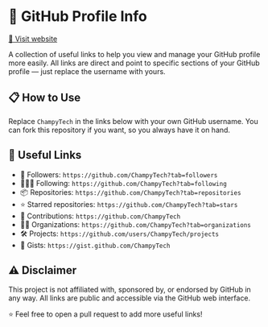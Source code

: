 # 📝 GitHub Profile Info

<a href="https://champytech.github.io/github-profile-info/">🔗 Visit website</a>

A collection of useful links to help you view and manage your GitHub profile more easily. All links are direct and point to specific sections of your GitHub profile — just replace the username with yours.

## 📋 How to Use

Replace `ChampyTech` in the links below with your own GitHub username. You can fork this repository if you want, so you always have it on hand.

## 🔗 Useful Links

- 👥 Followers: `https://github.com/ChampyTech?tab=followers`
- 🧑‍🤝‍🧑 Following: `https://github.com/ChampyTech?tab=following`
- 📦 Repositories: `https://github.com/ChampyTech?tab=repositories`
- ⭐ Starred repositories: `https://github.com/ChampyTech?tab=stars`
- 📝 Contributions: `https://github.com/ChampyTech`
- 🧑‍💻 Organizations: `https://github.com/ChampyTech?tab=organizations`
- 🛠️ Projects: `https://github.com/users/ChampyTech/projects`
- 📃 Gists: `https://gist.github.com/ChampyTech`

## ⚠️ Disclaimer

This project is not affiliated with, sponsored by, or endorsed by GitHub in any way. All links are public and accessible via the GitHub web interface.

⭐ Feel free to open a pull request to add more useful links!
